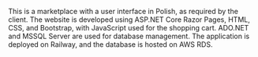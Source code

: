 This is a marketplace with a user interface in Polish, as required by the client. 
The website is developed using ASP.NET Core Razor Pages, HTML, CSS, and Bootstrap, 
with JavaScript used for the shopping cart. ADO.NET and MSSQL Server are used for database management.
The application is deployed on Railway, and the database is hosted on AWS RDS.